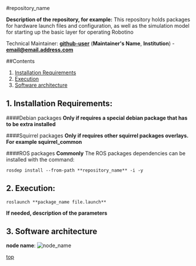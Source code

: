 <a id="top"/> 
#repository_name

**Description of the repository, for example:** This repository holds packages for hardware launch files and configuration, as well as the simulation model for starting up the basic layer for operating Robotino

Technical Maintainer: [**github-user**](https://github.com/**github-user**/) (**Maintainer's Name**, **Institution**) - **email@email.address.com**

##Contents

1. <a href="#1--installation-requirements">Installation Requirements</a>
2. <a href="#2--execution">Execution</a>
3. <a href="#3--software-architecture">Software architecture</a>


## 1. Installation Requirements: <a id="1--installation-requirements"/> 

####Debian packages
**Only if requires a special debian package that has to be extra installed**

####Squirrel packages
**Only if requires other squirrel packages overlays. For example squirrel_common**

####ROS packages
**Commonly**
The ROS packages dependencies can be installed with the command:
```
rosdep install --from-path **repository_name** -i -y
```
## 2. Execution: <a id="2--execution"/> 
```
roslaunch **package_name file.launch**
```
**If needed, description of the parameters**

## 3. Software architecture <a id="3--software-architecture"/> 

**node name**: ![**node_name**](https://github.com/squirrel-project/**PackageName**/blob/indigo_dev/nade_name.png "Architecture")

<a href="#top">top</a>
